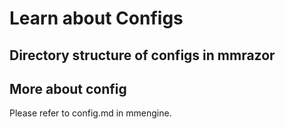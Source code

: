 # Learn about Configs

## Directory structure of configs in mmrazor

## More about config

Please refer to config.md in mmengine.
